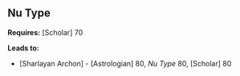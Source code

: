 ## Nu Type

**Requires:** [Scholar] 70

**Leads to:**

- [Sharlayan Archon] - [Astrologian] 80, _Nu Type_ 80, [Scholar] 80
